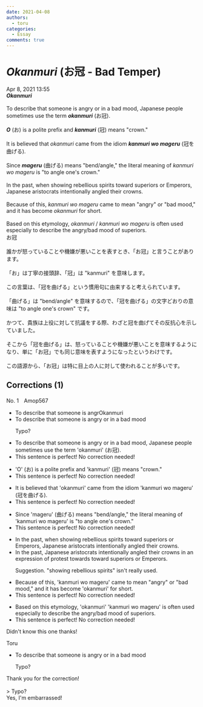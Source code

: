 ```yaml
---
date: 2021-04-08
authors:
  - toru
categories:
  - Essay
comments: true
---
```


# <strong><em>Okanmuri</strong></em> (お冠 - Bad Temper)
<div class="date">Apr 8, 2021 13:55</div>
<div id="post"><div id="body_show_ori">
<strong><em>Okanmuri</strong></em><br/><br/>To describe that someone is angry or in a bad mood, Japanese people sometimes use the term <strong><em>okanmuri</em></strong> (お冠).<br/><br/><strong><em>O</em></strong> (お) is a polite prefix and <strong><em>kanmuri</em></strong> (冠) means "crown."<br/><br/>It is believed that <em>okanmuri</em> came from the idiom <strong><em>kanmuri wo mageru</em></strong> (冠を曲げる).<br/><br/>Since <strong><em>mageru</em></strong> (曲げる) means "bend/angle," the literal meaning of <em>kanmuri wo mageru</em> is "to angle one's crown."<br/><br/>In the past, when showing rebellious spirits toward superiors or Emperors, Japanese aristocrats intentionally angled their crowns.<br/><br/>Because of this, <em>kanmuri wo mageru</em> came to mean "angry" or "bad mood," and it has become <em>okanmuri</em> for short.<br/><br/>Based on this etymology, <em>okanmuri</em> / <em>kanmuri wo mageru</em> is often used especially to describe the angry/bad mood of superiors.
</div></div>

<!-- more -->

<div id="post_ja"><div id="body_show_mo">
お冠<br/><br/>誰かが怒っていることや機嫌が悪いことを表すとき、「お冠」と言うことがあります。<br/><br/>「お」は丁寧の接頭辞、「冠」は "kanmuri" を意味します。<br/><br/>この言葉は、「冠を曲げる」という慣用句に由来すると考えられています。<br/><br/>「曲げる」は "bend/angle" を意味するので、「冠を曲げる」の文字どおりの意味は "to angle one's crown" です。<br/><br/>かつて、貴族は上役に対して抗議をする際、わざと冠を曲げてその反抗心を示していました。<br/><br/>そこから「冠を曲げる」は、怒っていることや機嫌が悪いことを意味するようになり、単に「お冠」でも同じ意味を表すようになったというわけです。<br/><br/>この語源から、「お冠」は特に目上の人に対して使われることが多いです。
</div></div>

## Corrections (1)
<div id="block"><div class="first_name"> No. 1　<span class="just_name">Amop567</span></div><div id="block2">
<ul class="correction_field">
<li class="incorrect">To describe that someone is angrOkanmuri</li>
<li class="corrected correct">
<span class="f_blue">To describe that someone is angry or in a bad mood</span>
<p class="correction_comment">Typo?</p>
</li>
</ul>
<ul class="correction_field">
<li class="incorrect">To describe that someone is angry or in a bad mood, Japanese people sometimes use the term 'okanmuri' (お冠).</li>
<li class="corrected perfect">This sentence is perfect! No correction needed!</li>
</ul>
<ul class="correction_field">
<li class="incorrect">'O' (お) is a polite prefix and 'kanmuri' (冠) means "crown."</li>
<li class="corrected perfect">This sentence is perfect! No correction needed!</li>
</ul>
<ul class="correction_field">
<li class="incorrect">It is believed that 'okanmuri' came from the idiom 'kanmuri wo mageru' (冠を曲げる).</li>
<li class="corrected perfect">This sentence is perfect! No correction needed!</li>
</ul>
<ul class="correction_field">
<li class="incorrect">Since 'mageru' (曲げる) means "bend/angle," the literal meaning of 'kanmuri wo mageru' is "to angle one's crown."</li>
<li class="corrected perfect">This sentence is perfect! No correction needed!</li>
</ul>
<ul class="correction_field">
<li class="incorrect">In the past, when showing rebellious spirits toward superiors or Emperors, Japanese aristocrats intentionally angled their crowns.</li>
<li class="corrected correct">
<span class="f_blue">In the past, Japanese aristocrats intentionally angled their crowns in an expression of protest towards toward superiors or Emperors.</span>
<p class="correction_comment">Suggestion. "showing rebellious spirits" isn't really used.</p>
</li>
</ul>
<ul class="correction_field">
<li class="incorrect">Because of this, 'kanmuri wo mageru' came to mean "angry" or "bad mood," and it has become 'okanmuri' for short.</li>
<li class="corrected perfect">This sentence is perfect! No correction needed!</li>
</ul>
<ul class="correction_field">
<li class="incorrect">Based on this etymology, 'okanmuri'  'kanmuri wo mageru' is often used especially to describe the angry/bad mood of superiors.</li>
<li class="corrected perfect">This sentence is perfect! No correction needed!</li>
</ul>
<p class="comment_small">
 Didn't know this one thanks!
</p>

</div><div class="name"><span class="just_name">Toru</span><br><div class="quote_field"><ul class="correction_field">
<li class="corrected correct">
<span class="f_blue">To describe that someone is angry or in a bad mood</span>
<p class="correction_comment">
Typo?
</p>
</li>
</ul></div>
Thank you for the correction!<br/><br/>&gt; Typo?<br/>Yes, I'm embarrassed!
</div>
</div>
